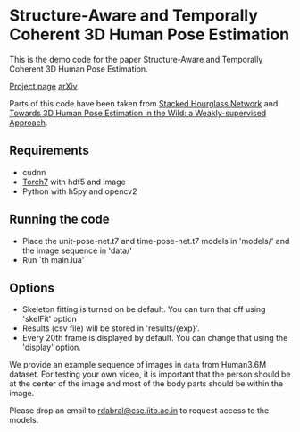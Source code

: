 # Structure-Aware and Temporally Coherent 3D Human Pose Estimation

This is the demo code for the paper Structure-Aware and Temporally Coherent 3D Human Pose Estimation.

[Project page](https://tinyurl.com/pose-iitb)
[arXiv](https://arxiv.org/abs/1711.09250v1)

Parts of this code have been taken from [Stacked Hourglass Network](https://github.com/anewell/pose-hg-train) and [Towards 3D Human Pose Estimation in the Wild: a Weakly-supervised Approach](https://github.com/xingyizhou/pose-hg-3d).

## Requirements
- cudnn
- [Torch7](https://github.com/torch/torch7) with hdf5 and image
- Python with h5py and opencv2

## Running the code
- Place the unit-pose-net.t7 and time-pose-net.t7 models in 'models/' and the image sequence in 'data/'
- Run `th main.lua'

## Options
 - Skeleton fitting is turned on be default. You can turn that off using 'skelFit' option
 - Results (csv file) will be stored in 'results/{exp}'. 
 - Every 20th frame is displayed by default. You can change that using the 'display' option.
 

We provide an example sequence of images in `data` from Human3.6M dataset. For testing your own video, it is important that the person should be at the center of the image and most of the body parts should be within the image. 

Please drop an email to rdabral@cse.iitb.ac.in to request access to the models.

